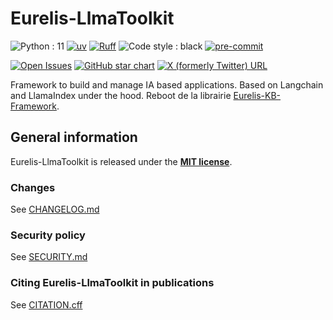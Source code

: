 # Eurelis-LlmaToolkit

![Python : 11](https://img.shields.io/badge/Python-=3.11-green)
[![uv](https://img.shields.io/endpoint?url=https://raw.githubusercontent.com/astral-sh/uv/main/assets/badge/v0.json)](https://github.com/astral-sh/uv)
[![Ruff](https://img.shields.io/endpoint?url=https://raw.githubusercontent.com/astral-sh/ruff/main/assets/badge/v2.json)](https://github.com/astral-sh/ruff)
![Code style : black](https://img.shields.io/badge/Code_style-black-black)
[![pre-commit](https://img.shields.io/badge/pre--commit-enabled-brightgreen?logo=pre-commit)](https://github.com/pre-commit/pre-commit)

[![Open Issues](https://img.shields.io/github/issues-raw/Eurelis/Eurelis-KB-Framework)](https://github.com/Eurelis/Eurelis-KB-Framework/issues)
[![GitHub star chart](https://img.shields.io/github/stars/langchain-ai/langchain?style=social)](https://star-history.com/#Eurelis/Eurelis-KB-Framework)
[![X (formerly Twitter) URL](https://img.shields.io/twitter/url?url=https%3A%2F%2Fx.com%2FAgence_Eurelis&label=Follow%20%40Eurelis)](https://x.com/Agence_Eurelis)

Framework to build and manage IA based applications. Based on Langchain and LlamaIndex under the hood.
Reboot de la librairie [Eurelis-KB-Framework](https://github.com/Eurelis/Eurelis-KB-Framework).

## General information

Eurelis-LlmaToolkit is released under the **[MIT license](/LICENSE)**.

### Changes

See [CHANGELOG.md](CHANGELOG.md)

### Security policy

See [SECURITY.md](SECURITY.md)

### Citing Eurelis-LlmaToolkit in publications

See [CITATION.cff](CITATION.cff)
